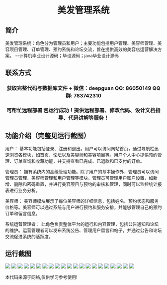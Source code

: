 <p><h1 align="center">美发管理系统</h1></p>

## 简介
美发管理系统：角色分为管理员和用户；主要功能包括用户管理、美容师管理、美容项目管理、订单管理、预约系统和论坛交流，旨在提供高效的美容店运营解决方案。    --计算机毕业设计源码；毕设源码；java毕业设计源码


## 联系方式
<p><h3 align="center">获取完整代码与数据库文件 + 微信：deepguan QQ: 86050149 QQ群: 783742310</h3></p>
<p><h3 align="center">可帮忙远程部署 包运行成功！提供远程部署、修改代码、设计文档指导、代码讲解等服务！</h3></p>

## 功能介绍（完整见运行截图）
用户： 基本功能包括登录、注册和退出。用户可以访问网站首页，通过导航栏迅速浏览各模块，如首页、论坛以及美容师和美容项目等。用户个人中心提供预约管理、订单查询和收藏功能，并支持查看已完成、已退款和已支付的订单。

管理员： 拥有系统内的高级管理功能。除了用户的基本操作外，管理员可以访问管理员管理、美容师管理和用户管理等模块。管理员可管理用户账户设置，如新增、删除和密码重置，并进行美容项目与预约的审核和管理，同时可以监控统计报表进行业务分析。

美容师： 美容师模块展示了每位美容师的详细信息，包括姓名、预约状态和服务价格等。美容师可以通过系统与用户进行预约和服务安排，并能够管理自己的预约订单和留言信息。

系统运营管理者： 此角色负责整体平台的运行和内容管理，包括公告通知和论坛的维护。运营管理者可以发布系统公告、管理用户留言和帖子，并通过公告和论坛交流促进系统的活跃度。


## 运行截图
![](https://bs-1329754181.cos.ap-shanghai.myqcloud.com/spring/HairManagementSystem/img/001.jpg)
![](https://bs-1329754181.cos.ap-shanghai.myqcloud.com/spring/HairManagementSystem/img/002.jpg)
![](https://bs-1329754181.cos.ap-shanghai.myqcloud.com/spring/HairManagementSystem/img/003.jpg)
![](https://bs-1329754181.cos.ap-shanghai.myqcloud.com/spring/HairManagementSystem/img/004.jpg)
![](https://bs-1329754181.cos.ap-shanghai.myqcloud.com/spring/HairManagementSystem/img/005.jpg)
![](https://bs-1329754181.cos.ap-shanghai.myqcloud.com/spring/HairManagementSystem/img/006.jpg)
![](https://bs-1329754181.cos.ap-shanghai.myqcloud.com/spring/HairManagementSystem/img/007.jpg)
![](https://bs-1329754181.cos.ap-shanghai.myqcloud.com/spring/HairManagementSystem/img/008.jpg)
![](https://bs-1329754181.cos.ap-shanghai.myqcloud.com/spring/HairManagementSystem/img/009.jpg)
![](https://bs-1329754181.cos.ap-shanghai.myqcloud.com/spring/HairManagementSystem/img/010.jpg)
![](https://bs-1329754181.cos.ap-shanghai.myqcloud.com/spring/HairManagementSystem/img/011.jpg)
![](https://bs-1329754181.cos.ap-shanghai.myqcloud.com/spring/HairManagementSystem/img/012.jpg)
![](https://bs-1329754181.cos.ap-shanghai.myqcloud.com/spring/HairManagementSystem/img/013.jpg)
![](https://bs-1329754181.cos.ap-shanghai.myqcloud.com/spring/HairManagementSystem/img/014.jpg)
![](https://bs-1329754181.cos.ap-shanghai.myqcloud.com/spring/HairManagementSystem/img/015.jpg)
![](https://bs-1329754181.cos.ap-shanghai.myqcloud.com/spring/HairManagementSystem/img/016.jpg)
![](https://bs-1329754181.cos.ap-shanghai.myqcloud.com/spring/HairManagementSystem/img/017.jpg)
![](https://bs-1329754181.cos.ap-shanghai.myqcloud.com/spring/HairManagementSystem/img/018.jpg)
![](https://bs-1329754181.cos.ap-shanghai.myqcloud.com/spring/HairManagementSystem/img/019.jpg)
![](https://bs-1329754181.cos.ap-shanghai.myqcloud.com/spring/HairManagementSystem/img/020.jpg)
![](https://bs-1329754181.cos.ap-shanghai.myqcloud.com/spring/HairManagementSystem/img/021.jpg)

<p>本代码来源于网络,仅供学习参考使用!</p>
